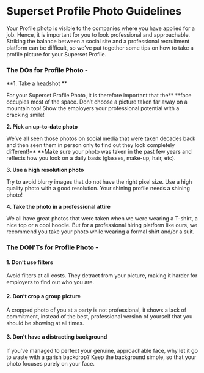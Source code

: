 # Superset Profile Photo Guidelines

Your Profile photo is visible to the companies where you have applied for a job. Hence, it is important for you to look professional and approachable. Striking the balance between a social site and a professional recruitment platform can be difficult, so we’ve put together some tips on how to take a profile picture for your Superset Profile.

### The DOs for Profile Photo -

**1. Take a headshot **

For your Superset Profile Photo, it is therefore important that the** **face occupies most of the space. Don’t choose a picture taken far away on a mountain top! Show the employers your professional potential with a cracking smile!

**2. Pick an up-to-date photo**

We’ve all seen those photos on social media that were taken decades back and then seen them in person only to find out they look completely different!** **Make sure your photo was taken in the past few years and reflects how you look on a daily basis (glasses, make-up, hair, etc).

**3. Use a high resolution photo**

Try to avoid blurry images that do not have the right pixel size. Use a high quality photo with a good resolution. Your shining profile needs a shining photo!

**4. Take the photo in a professional attire**

We all have great photos that were taken when we were wearing a T-shirt, a nice top or a cool hoodie. But for a professional hiring platform like ours, we recommend you take your photo while wearing a formal shirt and/or a suit.

### The DON'Ts for Profile Photo -

#### **1. Don’t use filters**

Avoid filters at all costs. They detract from your picture, making it harder for employers to find out who you are.

#### **2. Don’t crop a group picture**

A cropped photo of you at a party is not professional, it shows a lack of commitment, instead of the best, professional version of yourself that you should be showing at all times.

#### **3. Don’t have a distracting background**

If you’ve managed to perfect your genuine, approachable face, why let it go to waste with a garish backdrop? Keep the background simple, so that your photo focuses purely on your face.&#x20;

